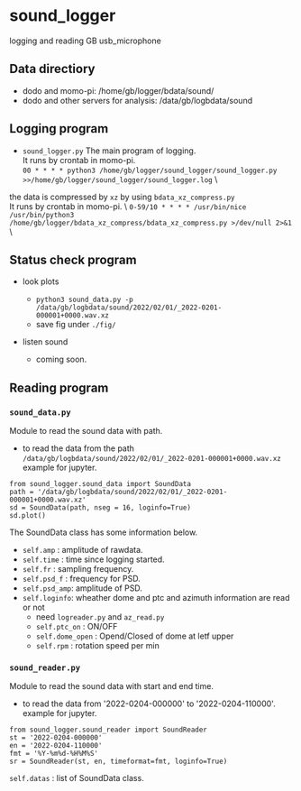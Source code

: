 sound_logger
===
logging and reading GB usb_microphone

## Data directiory
- dodo and momo-pi:
    /home/gb/logger/bdata/sound/
- dodo and other servers for analysis:
    /data/gb/logbdata/sound

## Logging program
- `sound_logger.py`
The main program of logging. \
It runs by crontab in momo-pi. \
`00 * * * * python3 /home/gb/logger/sound_logger/sound_logger.py >>/home/gb/logger/sound_logger/sound_logger.log` \ 

the data is compressed by `xz` by using `bdata_xz_compress.py` \
It runs by crontab in momo-pi. \ 
`0-59/10 * * * * /usr/bin/nice /usr/bin/python3 /home/gb/logger/bdata_xz_compress/bdata_xz_compress.py >/dev/null 2>&1` \

## Status check program
- look plots
    - `python3 sound_data.py -p /data/gb/logbdata/sound/2022/02/01/_2022-0201-000001+0000.wav.xz`
    - save fig under `./fig/`

- listen sound
    - coming soon.

## Reading program
### `sound_data.py`
Module to read the sound data with path.

- to read the data from the path `/data/gb/logbdata/sound/2022/02/01/_2022-0201-000001+0000.wav.xz`
example for jupyter.
```
from sound_logger.sound_data import SoundData
path = '/data/gb/logbdata/sound/2022/02/01/_2022-0201-000001+0000.wav.xz'
sd = SoundData(path, nseg = 16, loginfo=True)
sd.plot()
```

The SoundData class has some information below.
- `self.amp`    : amplitude of rawdata.
- `self.time`   : time since logging started.
- `self.fr`     : sampling frequency.
- `self.psd_f`  : frequency for PSD.
- `self.psd_amp`: amplitude of PSD.
- `self.loginfo`: wheather dome and ptc and azimuth information are read or not
    - need `logreader.py` and `az_read.py`
    - `self.ptc_on`    : ON/OFF
    - `self.dome_open` : Opend/Closed of dome at letf upper
    - `self.rpm`       : rotation speed per min

### `sound_reader.py`
Module to read the sound data with start and end time.

- to read the data from '2022-0204-000000' to '2022-0204-110000'.
example for jupyter.
```
from sound_logger.sound_reader import SoundReader
st = '2022-0204-000000'
en = '2022-0204-110000'
fmt = '%Y-%m%d-%H%M%S'
sr = SoundReader(st, en, timeformat=fmt, loginfo=True)
```
`self.datas` : list of SoundData class.
